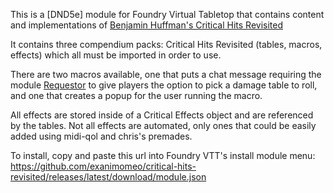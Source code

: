 This is a [DND5e] module for Foundry Virtual Tabletop that contains content and implementations of [Benjamin Huffman's Critical Hits Revisited](https://sterlingvermin.wordpress.com/wp-content/uploads/2016/09/critical-hits-revisited.pdf)

It contains three compendium packs: Critical Hits Revisited (tables, macros, effects) which all must be imported in order to use.

There are two macros available, one that puts a chat message requiring the module [Requestor](https://github.com/krbz999/requestor) to give players the option to pick a damage table to roll, and one that creates a popup for the user running the macro.

All effects are stored inside of a Critical Effects object and are referenced by the tables. Not all effects are automated, only ones that could be easily added using midi-qol and chris's premades.

To install, copy and paste this url into Foundry VTT's install module menu:
https://github.com/exanimomeo/critical-hits-revisited/releases/latest/download/module.json
